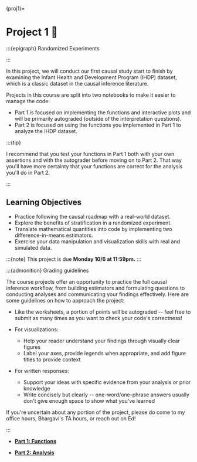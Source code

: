 (proj1)=
# Project 1 👶

:::{epigraph}
Randomized Experiments

:::

In this project, we will conduct our first causal study start to finish by examining the Infant Health and Development Program (IHDP) dataset, which is a classic dataset in the causal inference literature.

Projects in this course are split into two notebooks to make it easier to manage the code:

- Part 1 is focused on implementing the functions and interactive plots and will be primarily autograded (outside of the interpretation questions).
- Part 2 is focused on using the functions you implemented in Part 1 to analyze the IHDP dataset.

:::{tip}

I recommend that you test your functions in Part 1 both with your own assertions and with the autograder before moving on to Part 2. That way you'll have more certainty that your functions are correct for the analysis you'll do in Part 2.

:::


## Learning Objectives

- Practice following the causal roadmap with a real-world dataset.
- Explore the benefits of stratification in a randomized experiment.
- Translate mathematical quantities into code by implementing two difference-in-means estimators.
- Exercise your data manipulation and visualization skills with real and simulated data.

:::{note}
This project is due **Monday 10/6 at 11:59pm.**
:::

:::{admonition} Grading guidelines

The course projects offer an opportunity to practice the full causal inference workflow, from building estimators and formulating questions to conducting analyses and communicating your findings effectively. Here are some guidelines on how to approach the project:

- Like the worksheets, a portion of points will be autograded -- feel free to submit as many times as you want to check your code's correctness!

- For visualizations:
    - Help your reader understand your findings through visually clear figures
    - Label your axes, provide legends when appropriate, and add figure titles to provide context

- For written responses:
    - Support your ideas with specific evidence from your analysis or prior knowledge
    - Write concisely but clearly -- one-word/one-phrase answers usually don't give enough space to show what you've learned

If you're uncertain about any portion of the project, please do come to my office hours, Bhargavi's TA hours, or reach out on Ed! 

:::

- [**Part 1: Functions**](proj1_functions)

- [**Part 2: Analysis**](proj1_analysis)